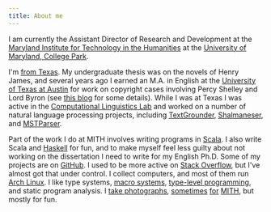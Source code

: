 ```yaml
---
title: About me
---
```


I am currently the Assistant Director of Research and Development at 
the [Maryland Institute for Technology in the Humanities](http://mith.umd.edu/)
at the [University of Maryland, College Park](http://www.umd.edu).

I'm [from Texas](http://www.flickr.com/photos/anixopol/6595914709/in/faves-travisbrown/lightbox/).
My undergraduate thesis was on the novels of Henry James, and several years ago I earned an M.A. in English at the
[University of Texas at Austin](http://www.utexas.edu/) for
work on copyright cases involving Percy Shelley and Lord Byron
(see [this blog](http://terminalirony.com/) for some details).
While I was at Texas I was active in the [Computational Linguistics Lab](http://www.utcompling.com/people/students)
and worked on a number of natural language processing projects, including
[TextGrounder](https://bitbucket.org/utcompling/textgrounder),
[Shalmaneser](http://www.coli.uni-saarland.de/projects/salsa/shal/),
and [MSTParser](https://github.com/travisbrown/mstparser).
<!--I also worked on digitization projects for the [Walt Whitman Archive](http://whitmanarchive.org/).-->

Part of the work I do at MITH involves writing programs in
[Scala](http://www.scala-lang.org/).
I also write Scala and [Haskell](http://www.haskell.org/haskellwiki/Haskell) for fun,
and to make myself feel less guilty about not working on the dissertation I need to write for my English Ph.D.
Some of my projects are on [GitHub](https://github.com/travisbrown/).
I used to be more active on [Stack Overflow](http://stackoverflow.com/users/334519/travis-brown),
but I've almost got that under control.
I collect computers, and most of them run [Arch Linux](https://www.archlinux.org/).
I like type systems,
[macro systems](http://stackoverflow.com/tags/scala-macros/topusers),
[type-level programming](https://github.com/milessabin/shapeless),
and static program analysis.
I [take photographs](http://www.flickr.com/photos/travisbrown/),
[sometimes](http://www.flickr.com/photos/travisbrown/sets/72157632492975714/)
[for](http://www.flickr.com/photos/travisbrown/sets/72157632484974739/)
[MITH](http://www.flickr.com/photos/travisbrown/sets/72157631427840226/),
but mostly for fun.


